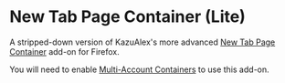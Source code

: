 # New Tab Page Container (Lite)
A stripped-down version of KazuAlex's more advanced [New Tab Page Container](https://addons.mozilla.org/firefox/addon/new-tab-page-container/) add-on for Firefox.

You will need to enable [Multi-Account Containers](https://addons.mozilla.org/firefox/addon/multi-account-containers/) to use this add-on.